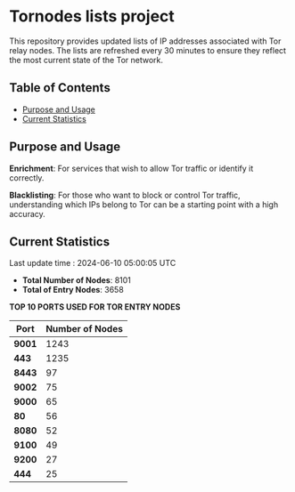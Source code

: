 # Tornodes lists project

This repository provides updated lists of IP addresses associated with Tor relay nodes. The lists are refreshed every 30 minutes to ensure they reflect the most current state of the Tor network.

## Table of Contents

- [Purpose and Usage](#purpose-and-usage)
- [Current Statistics](#current-statistics)


## Purpose and Usage

**Enrichment**: For services that wish to allow Tor traffic or identify it correctly.

**Blacklisting**: For those who want to block or control Tor traffic, understanding which IPs belong to Tor can be a starting point with a high accuracy.

## Current Statistics

Last update time : 2024-06-10 05:00:05 UTC

- **Total Number of Nodes**: 8101
- **Total of Entry Nodes**: 3658

**TOP 10 PORTS USED FOR TOR ENTRY NODES**

| **Port** | **Number of Nodes** |
|------|-----------------|
| **9001**   | 1243  |
| **443**   | 1235  |
| **8443**   | 97  |
| **9002**   | 75  |
| **9000**   | 65  |
| **80**   | 56  |
| **8080**   | 52  |
| **9100**   | 49  |
| **9200**   | 27  |
| **444**   | 25  |

